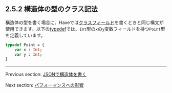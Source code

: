 ## 2.5.2 構造体の型のクラス記法

構造体の型を書く場合に、Haxeでは[クラスフィールド](class-field.md)を書くときと同じ構文が使用できます。以下の[typedef](type-system-typedef.md)では、`Int`型の`x`の`y`変数フィールドを持つ`Point`型を定義しています。

```haxe
typedef Point = {
    var x : Int;
    var y : Int;
}
```

---

Previous section: [JSONで構造体を書く](types-structure-json.md)

Next section: [パフォーマンスへの影響](types-structure-performance.md)